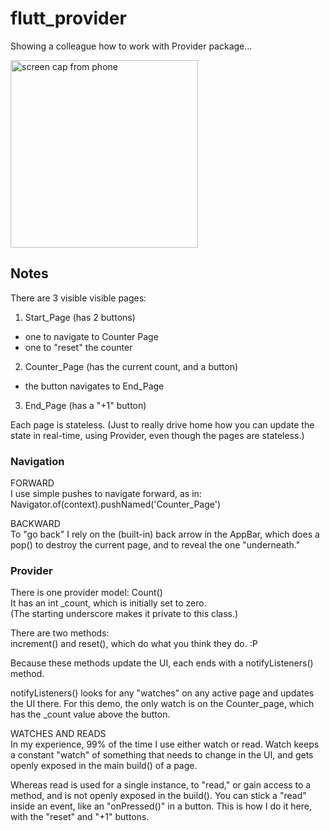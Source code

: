 # flutt_provider
Showing a colleague how to work with Provider package...

<img src="https://mattgwriter7.com/assets/github/flutt_prov.jpg" width="300" title="screen cap from phone">   

## Notes   
There are 3 visible visible pages:   
1. Start_Page (has 2 buttons)
  + one to navigate to Counter Page
  + one to "reset" the counter
2. Counter_Page (has the current count, and a button)
  + the button navigates to End_Page
3. End_Page (has a "+1" button) 

Each page is stateless. (Just to really drive home how you can update the state in real-time, using Provider, even though the pages are stateless.)

### Navigation
FORWARD   
I use simple pushes to navigate forward, as in:  
Navigator.of(context).pushNamed('Counter_Page')   

BACKWARD   
To "go back" I rely on the (built-in) back arrow in the AppBar, which does a pop() to destroy the current page, and to reveal the one "underneath."

### Provider
There is one provider model: Count()   
It has an int _count, which is initially set to zero.  
(The starting underscore makes it private to this class.)  

There are two methods:  
increment() and reset(), which do what you think they do. :P  

Because these methods update the UI, each ends with a notifyListeners() method.

notifyListeners() looks for any "watches" on any active page and updates the UI there.  For this demo, the only watch is on the Counter_page, which has the _count value above the button.  

WATCHES AND READS   
In my experience, 99% of the time I use either watch or read.  Watch keeps a constant "watch" of something that needs to change in the UI, and gets openly exposed in the main build() of a page.  

Whereas read is used for a single instance, to "read," or gain access to a method, and is not openly exposed in the build(). You can stick a "read" inside an event, like an "onPressed()" in a button.  This is how I do it here, with the "reset" and "+1" buttons.  





